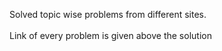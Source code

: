 Solved topic wise problems from different sites. <br><br>
Link of every problem is given above the solution 
